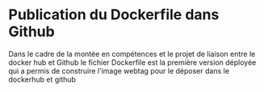 # Publication du Dockerfile dans Github
Dans le cadre de la montée en compétences et le projet de liaison entre le docker hub et Github le fichier Dockerfile est la première version déployée qui a permis de construire l'image webtag pour le déposer dans le dockerhub et github
